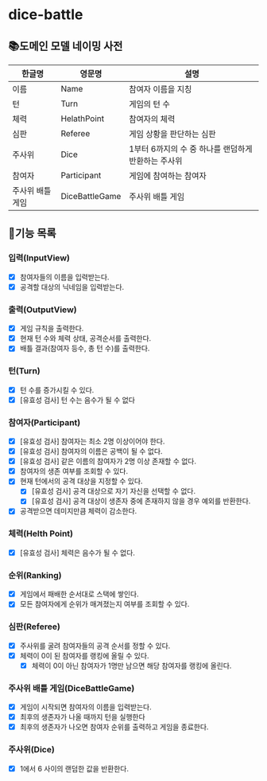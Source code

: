 # dice-battle

## 📚도메인 모델 네이밍 사전

| 한글명       | 영문명            | 설명                             |
|-----------|----------------|--------------------------------|
| 이름        | Name           | 참여자 이름을 지칭                     |
| 턴         | Turn           | 게임의 턴 수                        |
| 체력        | HelathPoint    | 참여자의 체력                        |
| 심판        | Referee        | 게임 상황을 판단하는 심판                 |
| 주사위       | Dice           | 1부터 6까지의 수 중 하나를 랜덤하게 반환하는 주사위 |
| 참여자       | Participant    | 게임에 참여하는 참여자                   |
| 주사위 배틀 게임 | DiceBattleGame | 주사위 배틀 게임                      |

## 👨기능 목록

### 입력(InputView)

- [x] 참여자들의 이름을 입력받는다.
- [x] 공격할 대상의 닉네임을 입력받는다.

### 출력(OutputView)

- [x] 게임 규칙을 출력한다.
- [x] 현재 턴 수와 체력 상태, 공격순서를 출력한다.
- [x] 배틀 결과(참여자 등수, 총 턴 수)를 출력한다.

### 턴(Turn)

- [x] 턴 수를 증가시킬 수 있다.
- [x] [유효성 검사] 턴 수는 음수가 될 수 없다

### 참여자(Participant)

- [x] [유효성 검사] 참여자는 최소 2명 이상이어야 한다.
- [x] [유효성 검사] 참여자의 이름은 공백이 될 수 없다.
- [x] [유효성 검사] 같은 이름의 참여자가 2명 이상 존재할 수 없다.
- [x] 참여자의 생존 여부를 조회할 수 있다.
- [x] 현재 턴에서의 공격 대상을 지정할 수 있다.
    - [x] [유효성 검사] 공격 대상으로 자기 자신을 선택할 수 없다.
    - [x] [유효성 검사] 공격 대상이 생존자 중에 존재하지 않을 경우 예외를 반환한다.
- [x] 공격받으면 데미지만큼 체력이 감소한다.

### 체력(Helth Point)

- [x] [유효성 검사] 체력은 음수가 될 수 없다.

### 순위(Ranking)

- [x] 게임에서 패배한 순서대로 스택에 쌓인다.
- [x] 모든 참여자에게 순위가 매겨졌는지 여부를 조회할 수 있다.

### 심판(Referee)

- [x] 주사위를 굴려 참여자들의 공격 순서를 정할 수 있다.
- [x] 체력이 0이 된 참여자를 랭킹에 올릴 수 있다.
    - [x] 체력이 0이 아닌 참여자가 1명만 남으면 해당 참여자를 랭킹에 올린다.

### 주사위 배틀 게임(DiceBattleGame)

- [x] 게임이 시작되면 참여자의 이름을 입력받는다.
- [x] 최후의 생존자가 나올 때까지 턴을 실행한다
- [x] 최후의 생존자가 나오면 참여자 순위를 출력하고 게임을 종료한다.

### 주사위(Dice)

- [x] 1에서 6 사이의 랜덤한 값을 반환한다.
